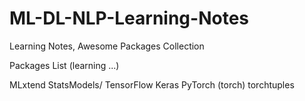 # ML-DL-NLP-Learning-Notes
Learning Notes, Awesome Packages Collection

Packages List (learning ...)

MLxtend
StatsModels/
TensorFlow
Keras
PyTorch (torch)
torchtuples

